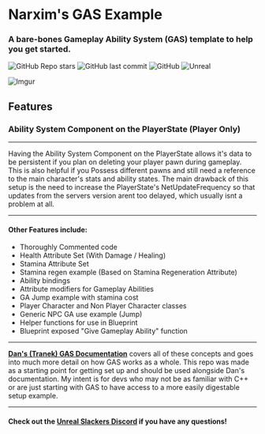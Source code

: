 # Narxim's GAS Example
### A bare-bones Gameplay Ability System (GAS) template to help you get started.

![GitHub Repo stars](https://img.shields.io/github/stars/Narxim/Narxim-GAS-Example?style=flat-square)
![GitHub last commit](https://img.shields.io/github/last-commit/Narxim/Narxim-GAS-Tutorial?style=flat-square)
![GitHub](https://img.shields.io/github/license/Narxim/Narxim-GAS-Example?style=flat-square)
![Unreal](https://img.shields.io/badge/Unreal_Engine_Version-4.26_4.27_5.0_5.1-informational?style=flat-square)

![Imgur](https://i.imgur.com/Hzshuny.png)

## Features

### Ability System Component on the PlayerState (Player Only)
___
<p>Having the Ability System Component on the PlayerState allows it's data to be persistent if you plan on deleting your player pawn during gameplay.
This is also helpful if you Possess different pawns and still need a reference to the main character's stats and ability states.
The main drawback of this setup is the need to increase the PlayerState's NetUpdateFrequency so that updates from the servers version arent too delayed, which usually isnt a problem at all.</P>

___

#### Other Features include:
- Thoroughly Commented code
- Health Attribute Set (With Damage / Healing)
- Stamina Attribute Set
- Stamina regen example (Based on Stamina Regeneration Attribute)
- Ability bindings
- Attribute modifiers for Gameplay Abilities
- GA Jump example with stamina cost
- Player Character and Non Player Character classes
- Generic NPC GA use example (Jump)
- Helper functions for use in Blueprint
- Blueprint exposed "Give Gameplay Ability" function

___

[**Dan's (Tranek) GAS Documentation**](https://github.com/tranek/GASDocumentation) covers all of these concepts and goes into much more detail on how GAS works as a whole. This repo was made as a starting point for getting set up and should be used alongside Dan's documentation. My intent is for devs who may not be as familiar with C++ or are just starting with GAS to have access to a more easily digestable setup example. 

___

#### Check out the **[Unreal Slackers Discord](https://discord.gg/unreal-slackers)** if you have any questions!

